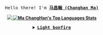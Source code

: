 <p align="center"><samp>
    Hello there! I'm <b><a rel="nofollow noopener noreferrer" target="_blank" href="https://www.linkedin.com/in/machanghan/">马昌翰 (Changhan Ma)




</samp>

<p align="center">
<img src="https://github-readme-stats.vercel.app/api?username=machanghan&show_icons=true&theme=dark&include_all_commits=true&count_private=true" width="400"/>
<img alt="Ma ChangHan's Top Languages Stats" src="https://github-readme-stats.vercel.app/api/top-langs/?username=machanghan&layout=compact&theme=dark" width="395"/>
    

    
    
    
    
    
    
    

</p>


<details align="center">

<summary> <b> <samp> Light bonfire </samp></b></summary>
<samp>

<img src="https://raw.githubusercontent.com/TanZng/TanZng/master/assets/bonefire.gif" width="200"/>




    
    
    
    
    

    
    

</samp>
</details>






